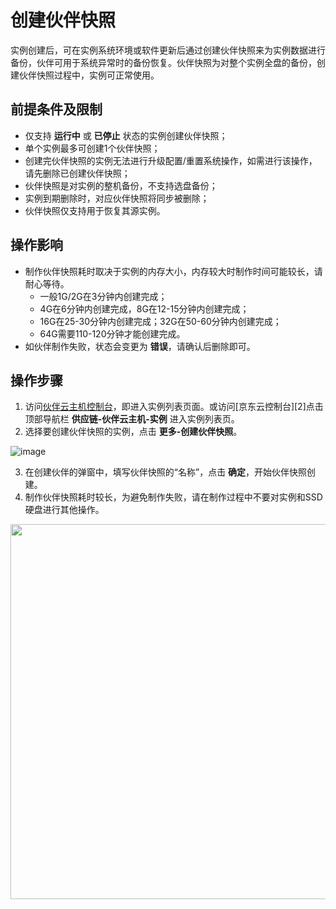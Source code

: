 # 创建伙伴快照
实例创建后，可在实例系统环境或软件更新后通过创建伙伴快照来为实例数据进行备份，伙伴可用于系统异常时的备份恢复。伙伴快照为对整个实例全盘的备份，创建伙伴快照过程中，实例可正常使用。

## 前提条件及限制
* 仅支持 **运行中** 或 **已停止** 状态的实例创建伙伴快照；
* 单个实例最多可创建1个伙伴快照；
* 创建完伙伴快照的实例无法进行升级配置/重置系统操作，如需进行该操作，请先删除已创建伙伴快照；
* 伙伴快照是对实例的整机备份，不支持选盘备份；
* 实例到期删除时，对应伙伴快照将同步被删除；
* 伙伴快照仅支持用于恢复其源实例。


## 操作影响
* 制作伙伴快照耗时取决于实例的内存大小，内存较大时制作时间可能较长，请耐心等待。
  - 一般1G/2G在3分钟内创建完成；
  - 4G在6分钟内创建完成，8G在12-15分钟内创建完成；
  - 16G在25-30分钟内创建完成；32G在50-60分钟内创建完成；
  - 64G需要110-120分钟才能创建完成。
* 如伙伴制作失败，状态会变更为 **错误**，请确认后删除即可。

## 操作步骤
1. 访问[伙伴云主机控制台](https://cnsx-console.jdcloud.com/compute/vm/list)，即进入实例列表页面。或访问[京东云控制台][2]点击顶部导航栏 **供应链-伙伴云主机-实例** 进入实例列表页。
2. 选择要创建伙伴快照的实例，点击 **更多-创建伙伴快照**。

![image](https://user-images.githubusercontent.com/88134774/197786108-c4d528e3-98c7-468f-81dd-be17b752d529.png)


3. 在创建伙伴的弹窗中，填写伙伴快照的“名称”，点击 **确定**，开始伙伴快照创建。
5. 制作伙伴快照耗时较长，为避免制作失败，请在制作过程中不要对实例和SSD硬盘进行其他操作。

<div align="center"><img src="https://user-images.githubusercontent.com/88134774/197786570-07ec068a-2329-4a58-aeff-2ec3b33d0258.png" width="600"></div>

 


